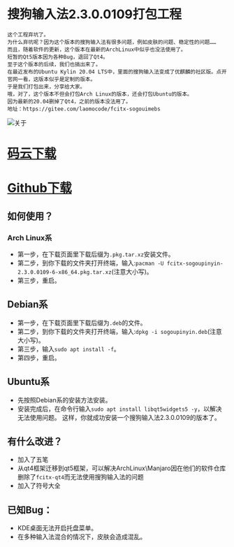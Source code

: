 # 搜狗输入法2.3.0.0109打包工程
```
这个工程弃坑了。
为什么弃坑呢？因为这个版本的搜狗输入法有很多问题，例如皮肤的问题、稳定性的问题……
而且，随着软件的更新，这个版本在最新的ArchLinux中似乎也没法使用了。
短暂的Qt5版本因为各种Bug，退回了Qt4。
至于这个版本的后续，我们也搞出来了。
在最近发布的Ubuntu Kylin 20.04 LTS中，里面的搜狗输入法变成了优麒麟的社区版。点开官网一看，这版本似乎是定制的版本。
于是我们打包出来，分享给大家。
哦，对了，这个版本不但会打包Arch Linux的版本，还会打包Ubuntu的版本。
因为最新的20.04删掉了Qt4，之前的版本没法用了。
地址：https://gitee.com/laomocode/fcitx-sogouimebs
```
![关于](http://yanxuan.nosdn.127.net/e902f7696f3141980390f4fb4435bc11.png)
# [码云下载](https://gitee.com/laomocode/fcitx-sogoupinyin/releases)
# [Github下载](https://github.com/laomocode/fcitx-sogoupinyin/releases)
## 如何使用？
### Arch Linux系
- 第一步，在下载页面里下载后缀为`.pkg.tar.xz`安装文件。
- 第二步，到你下载的文件夹打开终端，输入:`pacman -U fcitx-sogoupinyin-2.3.0.0109-6-x86_64.pkg.tar.xz`(注意大小写)。
- 第三步，重启。  
## Debian系
- 第一步，在下载页面里下载后缀为`.deb`的文件。
- 第二步，到你下载的文件夹打开终端，输入:`dpkg -i sogoupinyin.deb`(注意大小写)。
- 第三步，输入`sudo apt install -f`。  
- 第四步，重启。
## Ubuntu系
- 先按照Debian系的安装方法安装。
-  安装完成后，在命令行输入`sudo apt install libqt5widgets5 -y`，以解决无法使用问题。
这样，你就成功安装一个搜狗输入法2.3.0.0109的版本了。
## 有什么改进？
- 加入了五笔
- 从qt4框架迁移到qt5框架，可以解决ArchLinux\Manjaro因在他们的软件仓库删除了`fcitx-qt4`而无法使用搜狗输入法的问题
- 加入了符号大全
## 已知Bug：
- KDE桌面无法开启托盘菜单。
- 在多种输入法混合的情况下，皮肤会造成混乱。